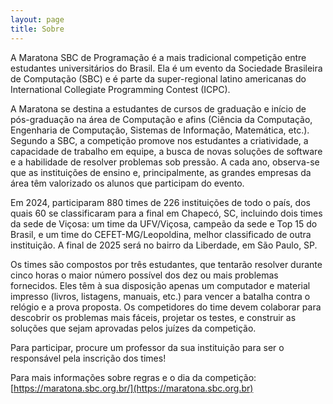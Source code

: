 ```yaml
---
layout: page
title: Sobre
---
```


A Maratona SBC de Programação é a mais tradicional competição entre estudantes universitários do Brasil. Ela é um evento da Sociedade Brasileira de Computação (SBC) e é parte da super-regional latino americanas do International Collegiate Programming Contest (ICPC).

A Maratona se destina a estudantes de cursos de graduação e início de pós-graduação na área de Computação e afins (Ciência da Computação, Engenharia de Computação, Sistemas de Informação, Matemática, etc.). Segundo a SBC, a competição promove nos estudantes a criatividade, a capacidade de trabalho em equipe, a busca de novas soluções de software e a habilidade de resolver problemas sob pressão. A cada ano, observa-se que as instituições de ensino e, principalmente, as grandes empresas da área têm valorizado os alunos que participam do evento.

Em 2024, participaram 880 times de 226 instituições de todo o país, dos quais 60 se classificaram para a final em Chapecó, SC, incluindo dois times da sede de Viçosa: um time da UFV/Viçosa, campeão da sede e Top 15 do Brasil, e um time do CEFET-MG/Leopoldina, melhor classificado de outra instituição. A final de 2025 será no bairro da Liberdade, em São Paulo, SP.

Os times são compostos por três estudantes, que tentarão resolver durante cinco horas o maior número possível dos dez ou mais problemas fornecidos. Eles têm à sua disposição apenas um computador e material impresso (livros, listagens, manuais, etc.) para vencer a batalha contra o relógio e a prova proposta. Os competidores do time devem colaborar para descobrir os problemas mais fáceis, projetar os testes, e construir as soluções que sejam aprovadas pelos juízes da competição.

Para participar, procure um professor da sua instituição para ser o responsável pela inscrição dos times!

Para mais informações sobre regras e o dia da competição:
[https://maratona.sbc.org.br/](https://maratona.sbc.org.br)
